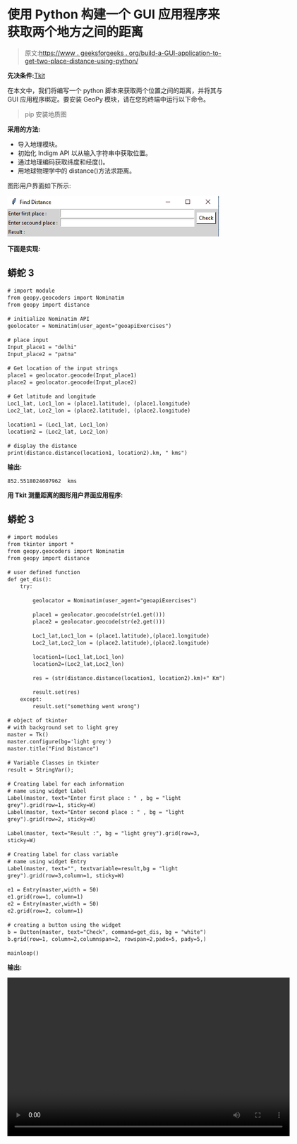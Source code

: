 # 使用 Python 构建一个 GUI 应用程序来获取两个地方之间的距离

> 原文:[https://www . geeksforgeeks . org/build-a-GUI-application-to-get-two-place-distance-using-python/](https://www.geeksforgeeks.org/build-a-gui-application-to-get-distance-between-two-places-using-python/)

**先决条件:**[Tkit](https://www.geeksforgeeks.org/python-gui-tkinter/)

在本文中，我们将编写一个 python 脚本来获取两个位置之间的距离，并将其与 GUI 应用程序绑定。要安装 GeoPy 模块，请在您的终端中运行以下命令。

> pip 安装地质图

**采用的方法:**

*   导入地理模块。
*   初始化 Indigm API 以从输入字符串中获取位置。
*   通过地理编码获取纬度和经度()。
*   用地球物理学中的 distance()方法求距离。

图形用户界面如下所示:

![](img/2985d9cbce66e32f54e1c16aea701089.png)

**下面是实现:**

## 蟒蛇 3

```
# import module
from geopy.geocoders import Nominatim
from geopy import distance

# initialize Nominatim API
geolocator = Nominatim(user_agent="geoapiExercises")

# place input
Input_place1 = "delhi"
Input_place2 = "patna"

# Get location of the input strings
place1 = geolocator.geocode(Input_place1)
place2 = geolocator.geocode(Input_place2)

# Get latitude and longitude
Loc1_lat, Loc1_lon = (place1.latitude), (place1.longitude)
Loc2_lat, Loc2_lon = (place2.latitude), (place2.longitude)

location1 = (Loc1_lat, Loc1_lon)
location2 = (Loc2_lat, Loc2_lon)

# display the distance
print(distance.distance(location1, location2).km, " kms")
```

**输出:**

```
852.5518024607962  kms
```

**用 Tkit 测量距离的图形用户界面应用程序:**

## 蟒蛇 3

```
# import modules
from tkinter import *
from geopy.geocoders import Nominatim
from geopy import distance

# user defined function
def get_dis():
    try:

        geolocator = Nominatim(user_agent="geoapiExercises")

        place1 = geolocator.geocode(str(e1.get()))
        place2 = geolocator.geocode(str(e2.get()))

        Loc1_lat,Loc1_lon = (place1.latitude),(place1.longitude)
        Loc2_lat,Loc2_lon = (place2.latitude),(place2.longitude)

        location1=(Loc1_lat,Loc1_lon)
        location2=(Loc2_lat,Loc2_lon)

        res = (str(distance.distance(location1, location2).km)+" Km")

        result.set(res)
    except:
        result.set("something went wrong")

# object of tkinter
# with background set to light grey
master = Tk()
master.configure(bg='light grey')
master.title("Find Distance")

# Variable Classes in tkinter
result = StringVar();

# Creating label for each information
# name using widget Label
Label(master, text="Enter first place : " , bg = "light grey").grid(row=1, sticky=W)
Label(master, text="Enter second place : " , bg = "light grey").grid(row=2, sticky=W)

Label(master, text="Result :", bg = "light grey").grid(row=3, sticky=W)

# Creating label for class variable
# name using widget Entry
Label(master, text="", textvariable=result,bg = "light grey").grid(row=3,column=1, sticky=W)

e1 = Entry(master,width = 50)
e1.grid(row=1, column=1)
e2 = Entry(master,width = 50)
e2.grid(row=2, column=1)

# creating a button using the widget 
b = Button(master, text="Check", command=get_dis, bg = "white")
b.grid(row=1, column=2,columnspan=2, rowspan=2,padx=5, pady=5,)

mainloop()
```

**输出:**

<video class="wp-video-shortcode" id="video-485441-1" width="640" height="360" preload="metadata" controls=""><source type="video/mp4" src="https://media.geeksforgeeks.org/wp-content/uploads/20210118174812/FreeOnlineScreenRecorderProject8.mp4?_=1">[https://media.geeksforgeeks.org/wp-content/uploads/20210118174812/FreeOnlineScreenRecorderProject8.mp4](https://media.geeksforgeeks.org/wp-content/uploads/20210118174812/FreeOnlineScreenRecorderProject8.mp4)</video>